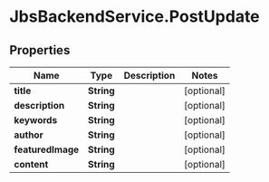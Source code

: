 # JbsBackendService.PostUpdate

## Properties
Name | Type | Description | Notes
------------ | ------------- | ------------- | -------------
**title** | **String** |  | [optional] 
**description** | **String** |  | [optional] 
**keywords** | **String** |  | [optional] 
**author** | **String** |  | [optional] 
**featuredImage** | **String** |  | [optional] 
**content** | **String** |  | [optional] 
